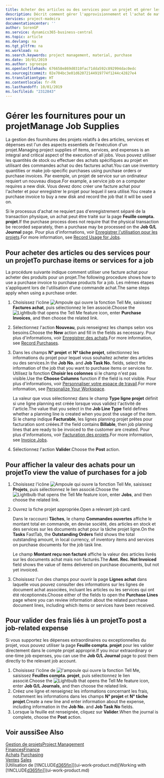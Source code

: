 ```yaml
---
title: Acheter des articles ou des services pour un projet et gérer les fournitures| Microsoft Docs
description: Décrit comment gérer l'approvisionnement et l'achat de matériel et de services pour les projets.
services: project-madeira
documentationcenter: ''
author: SorenGP
ms.service: dynamics365-business-central
ms.topic: article
ms.devlang: na
ms.tgt_pltfrm: na
ms.workload: na
ms.search.keywords: project management, material, purchase
ms.date: 10/01/2019
ms.author: sgroespe
ms.openlocfilehash: 676658e869d0310fac71dda592c892994dac0edc
ms.sourcegitcommit: 02e704bc3e01d62072144919774f1244c42827e4
ms.translationtype: HT
ms.contentlocale: fr-FR
ms.lasthandoff: 10/01/2019
ms.locfileid: "2312843"
---
```

# <a name="manage-job-supplies"></a><span data-ttu-id="ab375-103">Gérer les fournitures pour un projet</span><span class="sxs-lookup"><span data-stu-id="ab375-103">Manage Job Supplies</span></span>
<span data-ttu-id="ab375-104">La gestion des fournitures des projets relatifs à des articles, services et dépenses est l'un des aspects essentiels de l'exécution d'un projet.</span><span class="sxs-lookup"><span data-stu-id="ab375-104">Managing project supplies of items, services, and expenses is an integral and critical aspect of the execution of all jobs.</span></span> <span data-ttu-id="ab375-105">Vous pouvez utiliser les quantités de stock ou effectuer des achats spécifiques au projet en utilisant des commandes achat ou des factures achat.</span><span class="sxs-lookup"><span data-stu-id="ab375-105">You can use inventory quantities or make job-specific purchases using purchase orders or purchase invoices.</span></span> <span data-ttu-id="ab375-106">Par exemple, un projet de service sur un ordinateur requiert un nouveau disque.</span><span class="sxs-lookup"><span data-stu-id="ab375-106">For example, a service job on a computer requires a new disk.</span></span> <span data-ttu-id="ab375-107">Vous devez donc créer une facture achat pour l'acheter et pour enregistrer le projet pour lequel il sera utilisé.</span><span class="sxs-lookup"><span data-stu-id="ab375-107">You create a purchase invoice to buy a new disk and record the job that it will be used on.</span></span>

<span data-ttu-id="ab375-108">Si le processus d'achat ne requiert pas d'enregistrement séparé de la transaction physique, un achat peut être traité sur la page **Feuille compta. projet**.</span><span class="sxs-lookup"><span data-stu-id="ab375-108">If the purchase process does not require that the physical transaction be recorded separately, then a purchase may be processed on the **Job G/L Journal** page.</span></span> <span data-ttu-id="ab375-109">Pour plus d'informations, voir [Enregistrer l'utilisation pour les projets](projects-how-record-job-usage.md).</span><span class="sxs-lookup"><span data-stu-id="ab375-109">For more information, see [Record Usage for Jobs](projects-how-record-job-usage.md).</span></span>

## <a name="to-purchase-items-or-services-for-a-job"></a><span data-ttu-id="ab375-110">Pour acheter des articles ou des services pour un projet</span><span class="sxs-lookup"><span data-stu-id="ab375-110">To purchase items or services for a job</span></span>
<span data-ttu-id="ab375-111">La procédure suivante indique comment utiliser une facture achat pour acheter des produits pour un projet.</span><span class="sxs-lookup"><span data-stu-id="ab375-111">The following procedure shows how to use a purchase invoice to purchase products for a job.</span></span> <span data-ttu-id="ab375-112">Les mêmes étapes s'appliquent lors de l'utilisation d'une commande achat.</span><span class="sxs-lookup"><span data-stu-id="ab375-112">The same steps apply when using a purchase order.</span></span>  

1. <span data-ttu-id="ab375-113">Choisissez l'icône ![Ampoule qui ouvre la fonction Tell Me](media/ui-search/search_small.png "Dites-moi ce que vous voulez faire"), saisissez **Factures achat**, puis sélectionnez le lien associé.</span><span class="sxs-lookup"><span data-stu-id="ab375-113">Choose the ![Lightbulb that opens the Tell Me feature](media/ui-search/search_small.png "Tell me what you want to do") icon, enter **Purchase Invoices**, and then choose the related link.</span></span>  
2. <span data-ttu-id="ab375-114">Sélectionnez l'action **Nouveau**, puis renseignez les champs selon vos besoins.</span><span class="sxs-lookup"><span data-stu-id="ab375-114">Choose the **New** action and fill in the fields as necessary.</span></span> <span data-ttu-id="ab375-115">Pour plus d'informations, voir [Enregistrer des achats](purchasing-how-record-purchases.md).</span><span class="sxs-lookup"><span data-stu-id="ab375-115">For more information, see [Record Purchases](purchasing-how-record-purchases.md).</span></span>
3. <span data-ttu-id="ab375-116">Dans les champs **N° projet** et **N° tâche projet**, sélectionnez les informations du projet pour lequel vous souhaitez acheter des articles ou des services.</span><span class="sxs-lookup"><span data-stu-id="ab375-116">In the **Job No.** and **Job Task No.** fields, select the information of the job that you want to purchase items or services for.</span></span> <span data-ttu-id="ab375-117">Utilisez la fonction **Choisir les colonnes** si le champ n'est pas visible.</span><span class="sxs-lookup"><span data-stu-id="ab375-117">Use the **Choose Columns** function if the field is not visible.</span></span> <span data-ttu-id="ab375-118">Pour plus d'informations, voir [Personnaliser votre espace de travail](ui-personalization-user.md).</span><span class="sxs-lookup"><span data-stu-id="ab375-118">For more information, see [Personalize Your Workspace](ui-personalization-user.md).</span></span>

    <span data-ttu-id="ab375-119">La valeur que vous sélectionnez dans le champ **Type ligne projet** définit si une ligne planning est créée lorsque vous validez l'activité de l'article.</span><span class="sxs-lookup"><span data-stu-id="ab375-119">The value that you select in the **Job Line Type** field defines whether a planning line is created when you post the usage of the item.</span></span> <span data-ttu-id="ab375-120">Si le champ indique **Facturable**, les lignes planning projet prêtes pour facturation sont créées.</span><span class="sxs-lookup"><span data-stu-id="ab375-120">If the field contains **Billable**, then job planning lines that are ready to be invoiced to the customer are created.</span></span> <span data-ttu-id="ab375-121">Pour plus d'informations, voir [Facturation des projets](projects-how-invoice-jobs.md).</span><span class="sxs-lookup"><span data-stu-id="ab375-121">For more information, see [Invoice Jobs](projects-how-invoice-jobs.md).</span></span>
4. <span data-ttu-id="ab375-122">Sélectionnez l'action **Valider**.</span><span class="sxs-lookup"><span data-stu-id="ab375-122">Choose the **Post** action.</span></span>

## <a name="to-view-the-value-of-purchases-for-a-job"></a><span data-ttu-id="ab375-123">Pour afficher la valeur des achats pour un projet</span><span class="sxs-lookup"><span data-stu-id="ab375-123">To view the value of purchases for a job</span></span>
1. <span data-ttu-id="ab375-124">Choisissez l'icône ![Ampoule qui ouvre la fonction Tell Me](media/ui-search/search_small.png "Dites-moi ce que vous voulez faire"), saisissez **Projets**, puis sélectionnez le lien associé.</span><span class="sxs-lookup"><span data-stu-id="ab375-124">Choose the ![Lightbulb that opens the Tell Me feature](media/ui-search/search_small.png "Tell me what you want to do") icon, enter **Jobs**, and then choose the related link.</span></span>
2. <span data-ttu-id="ab375-125">Ouvrez la fiche projet appropriée.</span><span class="sxs-lookup"><span data-stu-id="ab375-125">Open a relevant job card.</span></span>

    <span data-ttu-id="ab375-126">Dans le raccourci **Tâches**, le champ **Commandes ouvertes** affiche le montant total en commande, en devise société, des articles en stock et des services sur les documents achat pour la tâche projet ligne.</span><span class="sxs-lookup"><span data-stu-id="ab375-126">On the **Tasks** FastTab, the **Outstanding Orders** field shows the total outstanding amount, in local currency, of inventory items and services on purchase documents for the job task line.</span></span>  

    <span data-ttu-id="ab375-127">Le champ **Montant reçu non facturé** affiche la valeur des articles livrés sur les documents achat mais non facturés.</span><span class="sxs-lookup"><span data-stu-id="ab375-127">The **Amt. Rec. Not Invoiced** field shows the value of items delivered on purchase documents, but not yet invoiced.</span></span>  
3. <span data-ttu-id="ab375-128">Choisissez l'un des champs pour ouvrir la page **Lignes achat** dans laquelle vous pouvez consulter des informations sur les lignes de document achat associées, incluant les articles ou les services qui ont été réceptionnés.</span><span class="sxs-lookup"><span data-stu-id="ab375-128">Choose either of the fields to open the **Purchase Lines** page where you can review information about the related purchase document lines, including which items or services have been received.</span></span>

## <a name="to-post-a-job-related-expense"></a><span data-ttu-id="ab375-129">Pour valider des frais liés à un projet</span><span class="sxs-lookup"><span data-stu-id="ab375-129">To post a job-related expense</span></span>
<span data-ttu-id="ab375-130">Si vous supportez les dépenses extraordinaires ou exceptionnelles du projet, vous pouvez utiliser la page **Feuille compta. projet** pour les valider directement dans le compte projet approprié.</span><span class="sxs-lookup"><span data-stu-id="ab375-130">If you incur extraordinary or one-time job expenses, you can use the **Job G/L Journal** page to post them directly to the relevant job account.</span></span>

1. <span data-ttu-id="ab375-131">Choisissez l'icône de ![l'ampoule qui ouvre la fonction Tell Me](media/ui-search/search_small.png "Dites-moi ce que vous voulez faire"), saisissez **Feuilles compta. projet**, puis sélectionnez le lien associé.</span><span class="sxs-lookup"><span data-stu-id="ab375-131">Choose the ![Lightbulb that opens the Tell Me feature](media/ui-search/search_small.png "Tell me what you want to do") icon, enter **Job G/L Journals**, and then choose the related link.</span></span>  
2. <span data-ttu-id="ab375-132">Créez une ligne et renseignez les informations concernant les frais, notamment les informations dans les champs **N° projet** et **N° tâche projet**.</span><span class="sxs-lookup"><span data-stu-id="ab375-132">Create a new line and enter information about the expense, including information in the **Job No.** and **Job Task No** fields.</span></span>  
3. <span data-ttu-id="ab375-133">Lorsque la feuille est renseignée, cliquez sur **Valider**.</span><span class="sxs-lookup"><span data-stu-id="ab375-133">When the journal is complete, choose the **Post** action.</span></span>

## <a name="see-also"></a><span data-ttu-id="ab375-134">Voir aussi</span><span class="sxs-lookup"><span data-stu-id="ab375-134">See Also</span></span>
[<span data-ttu-id="ab375-135">Gestion de projets</span><span class="sxs-lookup"><span data-stu-id="ab375-135">Project Management</span></span>](projects-manage-projects.md)  
[<span data-ttu-id="ab375-136">Finances</span><span class="sxs-lookup"><span data-stu-id="ab375-136">Finance</span></span>](finance.md)  
<span data-ttu-id="ab375-137">[Achats](purchasing-manage-purchasing.md)       </span><span class="sxs-lookup"><span data-stu-id="ab375-137">[Purchasing](purchasing-manage-purchasing.md)       </span></span>  
<span data-ttu-id="ab375-138">[Ventes](sales-manage-sales.md)    </span><span class="sxs-lookup"><span data-stu-id="ab375-138">[Sales](sales-manage-sales.md)    </span></span>  
<span data-ttu-id="ab375-139">[Utilisation de [!INCLUDE[d365fin](includes/d365fin_md.md)]](ui-work-product.md)</span><span class="sxs-lookup"><span data-stu-id="ab375-139">[Working with [!INCLUDE[d365fin](includes/d365fin_md.md)]](ui-work-product.md)</span></span>  
